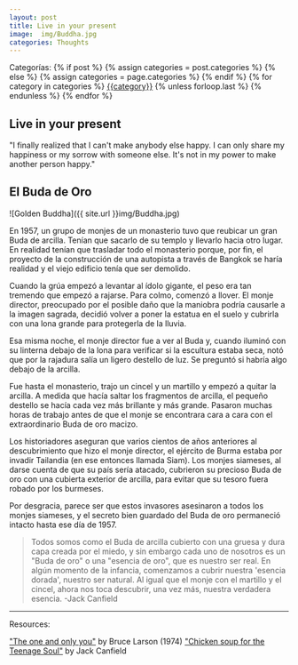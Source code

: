```yaml
---
layout: post
title: Live in your present
image:  img/Buddha.jpg
categories: Thoughts
---
```


<!-- Start categories -->
  <div class="post-categories">
  Categorías:
  {% if post %}
    {% assign categories = post.categories %}
  {% else %}
    {% assign categories = page.categories %}
  {% endif %}
  {% for category in categories %}
  <a href="{{site.baseurl}}/categories/#{{category|slugize}}">{{category}}</a>
  {% unless forloop.last %}&nbsp;{% endunless %}
  {% endfor %}
</div> <!-- End categories -->

## Live in your present

"I finally realized that I can't make anybody else happy. I can only share my happiness or my sorrow with someone else. 
It's not in my power to make another person happy."

## El Buda de Oro

![Golden Buddha]({{ site.url }}img/Buddha.jpg)

En 1957, un grupo de monjes de un monasterio tuvo que reubicar un gran Buda de arcilla. Tenían que sacarlo de su templo y llevarlo hacia otro lugar. En realidad tenían que trasladar todo el monasterio porque, por fin, el proyecto de la construcción de una autopista a través de Bangkok se haría realidad y el viejo edificio tenía que ser demolido.

Cuando la grúa empezó a levantar al ídolo gigante, el peso era tan tremendo que empezó a rajarse. Para colmo, comenzó a llover. El monje director, preocupado por el posible daño que la maniobra podría causarle a la imagen sagrada, decidió volver a poner la estatua en el suelo y cubrirla con una lona grande para protegerla de la lluvia.

Esa misma noche, el monje director fue a ver al Buda y, cuando iluminó con su linterna debajo de la lona para verificar si la escultura estaba seca, notó que por la rajadura salía un ligero destello de luz. Se preguntó si habría algo debajo de la arcilla.

Fue hasta el monasterio, trajo un cincel y un martillo y empezó a quitar la arcilla. A medida que hacía saltar los fragmentos de arcilla, el pequeño destello se hacía cada vez más brillante y más grande. Pasaron muchas horas de trabajo antes de que el monje se encontrara cara a cara con el extraordinario Buda de oro macizo.

Los historiadores aseguran que varios cientos de años anteriores al descubrimiento que hizo el monje director, el ejército de Burma estaba por invadir Tailandia (en ese entonces llamada Siam). Los monjes siameses, al darse cuenta de que su país sería atacado, cubrieron su precioso Buda de oro con una cubierta exterior de arcilla, para evitar que su tesoro fuera robado por los burmeses.

Por desgracia, parece ser que estos invasores asesinaron a todos los monjes siameses, y el secreto bien guardado del Buda de oro permaneció intacto hasta ese día de 1957.

> Todos somos como el Buda de arcilla cubierto con una gruesa y dura capa creada por el miedo, y sin embargo cada uno de nosotros es un "Buda de oro" o una "esencia de oro", que es nuestro ser real. En algún momento de la infancia, comenzamos a cubrir nuestra 'esencia dorada', nuestro ser natural. Al igual que el monje con el martillo y el cincel, ahora nos toca descubrir, una vez más, nuestra verdadera esencia.
-Jack Canfield

_____

Resources: 

["The one and only you"](https://archive.org/stream/oneonlyyou00lars) by Bruce Larson (1974)
["Chicken soup for the Teenage Soul"](https://www.amazon.com/Chicken-Soup-Soul-20th-Anniversary-ebook/dp/B012YEQS3W) by Jack Canfield
